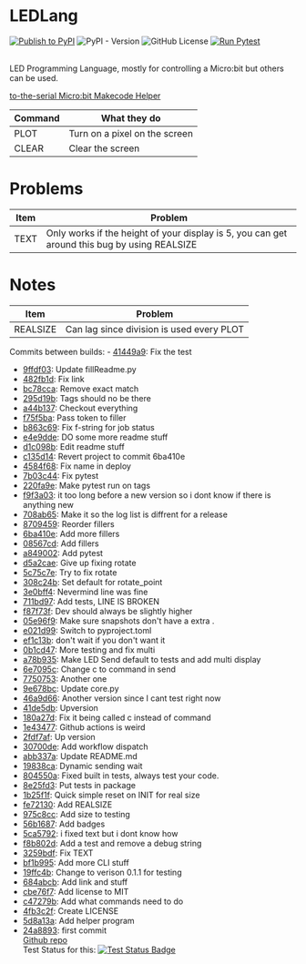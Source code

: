 # LEDLang
[![Publish to PyPI](https://github.com/ElliNet13/ledlang/actions/workflows/deploy.yml/badge.svg)](https://github.com/ElliNet13/ledlang/actions/workflows/deploy.yml)
![PyPI - Version](https://img.shields.io/pypi/v/ledlang)
![GitHub License](https://img.shields.io/github/license/ElliNet13/ledlang)
[![Run Pytest](https://github.com/ElliNet13/ledlang/actions/workflows/pytest.yml/badge.svg)](https://github.com/ElliNet13/ledlang/actions/workflows/pytest.yml)

<br>
LED Programming Language, mostly for controlling a Micro:bit but others can be used.

[to-the-serial Micro:bit Makecode Helper](https://ellinet13.github.io/to-the-serial/)

| Command  | What they do                    |
|----------|---------------------------------|
| PLOT     | Turn on a pixel on the screen   |
| CLEAR    | Clear the screen                |

# Problems
| Item     | Problem                                                                                        |
|----------|------------------------------------------------------------------------------------------------|
| TEXT     | Only works if the height of your display is 5, you can get around this bug by using REALSIZE   |

# Notes
| Item         | Problem                                     |
|--------------|---------------------------------------------|
| REALSIZE     | Can lag since division is used every PLOT   |

Commits between builds: - [41449a9](https://github.com/ElliNet13/ledlang/commit/41449a9c46da92fa65bfb5fec680fff4b75c59e2): Fix the test
- [9ffdf03](https://github.com/ElliNet13/ledlang/commit/9ffdf03da7dba84771fb19a4058f439cda500640): Update fillReadme.py
- [482fb1d](https://github.com/ElliNet13/ledlang/commit/482fb1d1c10d8b0e8c31b49d13ff9f16484ca1eb): Fix link
- [bc78cca](https://github.com/ElliNet13/ledlang/commit/bc78ccaf8d5b90249c58e95025b78109d12ac67a): Remove exact match
- [295d19b](https://github.com/ElliNet13/ledlang/commit/295d19bf103d62c978549eba3efca715aa672f3b): Tags should no be there
- [a44b137](https://github.com/ElliNet13/ledlang/commit/a44b137490332bcfb1d63fa998e834fcf368b98c): Checkout everything
- [f75f5ba](https://github.com/ElliNet13/ledlang/commit/f75f5ba8e24f7632f93019fb349c92e9172d2303): Pass token to filler
- [b863c69](https://github.com/ElliNet13/ledlang/commit/b863c694875faf94d6db958e86c2895e07ed15a3): Fix f-string for job status
- [e4e9dde](https://github.com/ElliNet13/ledlang/commit/e4e9dde3d4334aea3ac77446322f81d6db74f3f8): DO some more readme stuff
- [d1c098b](https://github.com/ElliNet13/ledlang/commit/d1c098b473b833ba2591733c2604477ce7619712): Edit readme stuff
- [c135d14](https://github.com/ElliNet13/ledlang/commit/c135d146fe94ff8eeef9e1b778c8f0ee95705f67): Revert project to commit 6ba410e
- [4584f68](https://github.com/ElliNet13/ledlang/commit/4584f68c0ef30860622788212fae981513c95635): Fix name in deploy
- [7b03c44](https://github.com/ElliNet13/ledlang/commit/7b03c44c525b0e02b6ce55c725c9b74173295c8f): Fix pytest
- [220fa9e](https://github.com/ElliNet13/ledlang/commit/220fa9ef96837b14ae68ddbdeb23e9506c7353ac): Make pytest run on tags
- [f9f3a03](https://github.com/ElliNet13/ledlang/commit/f9f3a03fa959d1ac7ac492b524bc1c6c8626282e): it too long before a new version so i dont know if there is anything new
- [708ab65](https://github.com/ElliNet13/ledlang/commit/708ab657627b07a2726fe5b9f89fee26a329880e): Make it so the log list is diffrent for a release
- [8709459](https://github.com/ElliNet13/ledlang/commit/87094599da88fc93e37c7f7104f29d8986fc1e71): Reorder fillers
- [6ba410e](https://github.com/ElliNet13/ledlang/commit/6ba410e209aaf8eda34df95d77f85aa722d84c8f): Add more fillers
- [08567cd](https://github.com/ElliNet13/ledlang/commit/08567cd719085e287fdc54d1a025ba3cbe697e1c): Add fillers
- [a849002](https://github.com/ElliNet13/ledlang/commit/a84900215bac426523ff2be0086c9bb92d17f989): Add pytest
- [d5a2cae](https://github.com/ElliNet13/ledlang/commit/d5a2cae9ffe2444c845c69a9bd92c47331637a7b): Give up fixing rotate
- [5c75c7e](https://github.com/ElliNet13/ledlang/commit/5c75c7ee51aea806717af4551de067b93da257a2): Try to fix rotate
- [308c24b](https://github.com/ElliNet13/ledlang/commit/308c24b2ca8118d12e2f2e26b224d2d193191b51): Set default for rotate_point
- [3e0bff4](https://github.com/ElliNet13/ledlang/commit/3e0bff49a3394d221cc2cddcf48d49f2fc2862a3): Nevermind line was fine
- [711bd97](https://github.com/ElliNet13/ledlang/commit/711bd975ddf2841bad55087d0d5c5d3fe16ba51d): Add tests, LINE IS BROKEN
- [f87f73f](https://github.com/ElliNet13/ledlang/commit/f87f73f41a72c61488e8371c02b402d1b4b29f3c): Dev should always be slightly higher
- [05e96f9](https://github.com/ElliNet13/ledlang/commit/05e96f97ed6bcaa753095951633fc4699b837287): Make sure snapshots don't have a extra .
- [e021d99](https://github.com/ElliNet13/ledlang/commit/e021d996e652164b9302a5c1405642dd741ee594): Switch to pyproject.toml
- [ef1c13b](https://github.com/ElliNet13/ledlang/commit/ef1c13b75dd5129cd1de45b01c1e1782ae3db11e): don't wait if you don't want it
- [0b1cd47](https://github.com/ElliNet13/ledlang/commit/0b1cd478b8e56e554846c36d41d9ef9cdf66ad15): More testing and fix multi
- [a78b935](https://github.com/ElliNet13/ledlang/commit/a78b9354bf43885ad610aba8a6ade0a8f5b0b753): Make LED Send default to tests and add multi display
- [6e7095c](https://github.com/ElliNet13/ledlang/commit/6e7095c2b5240fdbc6e45196b0e027597ee00fec): Change c to command in send
- [7750753](https://github.com/ElliNet13/ledlang/commit/77507533735d36be13c86cb732df789d7b2c7b72): Another one
- [9e678bc](https://github.com/ElliNet13/ledlang/commit/9e678bc26c64e05a8aef1e4a8f806adb5cbbd798): Update core.py
- [46a9d66](https://github.com/ElliNet13/ledlang/commit/46a9d66eef1f11dcb7f45c3d4d21d8be016b04bf): Another version since I cant test right now
- [41de5db](https://github.com/ElliNet13/ledlang/commit/41de5db9abbb52347fb577c57fd810efe2fb4936): Upversion
- [180a27d](https://github.com/ElliNet13/ledlang/commit/180a27db31e249f8f7f2129d15f6c142841704cd): Fix it being called c instead of command
- [1e43477](https://github.com/ElliNet13/ledlang/commit/1e43477e00efd7655289c0d99be3a049e035792a): Github actions is weird
- [2fdf7af](https://github.com/ElliNet13/ledlang/commit/2fdf7af877b93d4d0fc53b962674d7d621e2d2c6): Up version
- [30700de](https://github.com/ElliNet13/ledlang/commit/30700de5ed6d279c23cdcbff980f9a95fc9018a9): Add workflow dispatch
- [abb337a](https://github.com/ElliNet13/ledlang/commit/abb337af1d2481e6009aee52f63d21e5d9683e4c): Update README.md
- [19838ca](https://github.com/ElliNet13/ledlang/commit/19838ca54b3640cf1d97932cb859fb121db74095): Dynamic sending wait
- [804550a](https://github.com/ElliNet13/ledlang/commit/804550a486d6b85da35e9a3315cababd53efc7dc): Fixed built in tests, always test your code.
- [8e25fd3](https://github.com/ElliNet13/ledlang/commit/8e25fd359c384797ccf712720a32f93fa7e06041): Put tests in package
- [1b25f1f](https://github.com/ElliNet13/ledlang/commit/1b25f1f757f95049114c8ed7e177893a9c282bc2): Quick simple reset on INIT for real size
- [fe72130](https://github.com/ElliNet13/ledlang/commit/fe721301aed5bb710c98afa8adbdd628f3fcddfb): Add REALSIZE
- [975c8cc](https://github.com/ElliNet13/ledlang/commit/975c8cc71eebffa2286e2baf709e432f649abe64): Add size to testing
- [56b1687](https://github.com/ElliNet13/ledlang/commit/56b168777e52b0bcebdea5b145dc045d6cf1be9f): Add badges
- [5ca5792](https://github.com/ElliNet13/ledlang/commit/5ca5792fefe583f98091122a634d20d3ebb31ab9): i fixed text but i dont know how
- [f8b802d](https://github.com/ElliNet13/ledlang/commit/f8b802d1a154afa45a3c0d4117440e0889cc46ee): Add a test and remove a debug string
- [3259bdf](https://github.com/ElliNet13/ledlang/commit/3259bdf9d720128a7501c3b027d36d48df41165c): Fix TEXT
- [bf1b995](https://github.com/ElliNet13/ledlang/commit/bf1b9954f2d8eaee0f0a8e7dcd2b9b07d91f1400): Add more CLI stuff
- [19ffc4b](https://github.com/ElliNet13/ledlang/commit/19ffc4bac14f8610c463d6745464eeab7899e27f): Change to verison 0.1.1 for testing
- [684abcb](https://github.com/ElliNet13/ledlang/commit/684abcb6f1c596b8ab1713d125d5e2bb9fedba71): Add link and stuff
- [cbe76f7](https://github.com/ElliNet13/ledlang/commit/cbe76f7d5a1ead882eda17fcc8b55d8029e7d3a6): Add license to MIT
- [c47279b](https://github.com/ElliNet13/ledlang/commit/c47279ba76f84384295a69baf4a25853b16ad97b): Add what commands need to do
- [4fb3c2f](https://github.com/ElliNet13/ledlang/commit/4fb3c2f7908f698553d1351623ce790a4a5d9cd0): Create LICENSE
- [5d8a13a](https://github.com/ElliNet13/ledlang/commit/5d8a13aa63f2b1a156d497f419ef130b7f9bfa4f): Add helper program
- [24a8893](https://github.com/ElliNet13/ledlang/commit/24a889378a863d66801ee3dc2b96724f7ff66f77): first commit<br>
[Github repo](https://github.com/ElliNet13/ledlang)<br>
Test Status for this: [![Test Status Badge](https://img.shields.io/badge/dynamic/json?url=https%3A%2F%2Fapi.github.com%2Frepos%2FElliNet13%2Fledlang%2Factions%2Fjobs%2F46527934352&query=status&logo=github&label=Test%20Status)](https://github.com/ElliNet13/ledlang/actions/runs/16460944839/job/46527934352)
